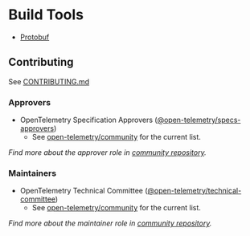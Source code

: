 # Build Tools

* [Protobuf](./protobuf/README.md)

## Contributing

See [CONTRIBUTING.md](CONTRIBUTING.md)

### Approvers

- OpenTelemetry Specification Approvers ([@open-telemetry/specs-approvers](https://github.com/orgs/open-telemetry/teams/specs-approvers))
  - See [open-telemetry/community](https://github.com/open-telemetry/community/blob/main/community-members.md#specifications-and-proto) for the current list.

_Find more about the approver role in [community repository](https://github.com/open-telemetry/community/blob/master/community-membership.md#approver)._

### Maintainers

- OpenTelemetry Technical Committee ([@open-telemetry/technical-committee](https://github.com/orgs/open-telemetry/teams/technical-committee))
  - See [open-telemetry/community](https://github.com/open-telemetry/community/blob/main/community-members.md#technical-committee) for the current list.

_Find more about the maintainer role in [community repository](https://github.com/open-telemetry/community/blob/master/community-membership.md#maintainer)._

